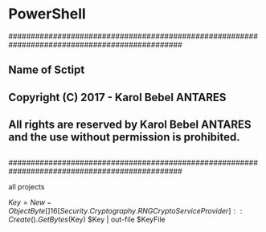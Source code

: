 # PowerShell

###############################################################################################
##
## Name of Sctipt
##
## Copyright (C) 2017 - Karol Bebel ANTARES
## All rights are reserved by Karol Bebel ANTARES and the use without permission is prohibited. 
##
###############################################################################################


all projects


$Key = New-Object Byte[] 16
[Security.Cryptography.RNGCryptoServiceProvider]::Create().GetBytes($Key)
$Key | out-file $KeyFile
